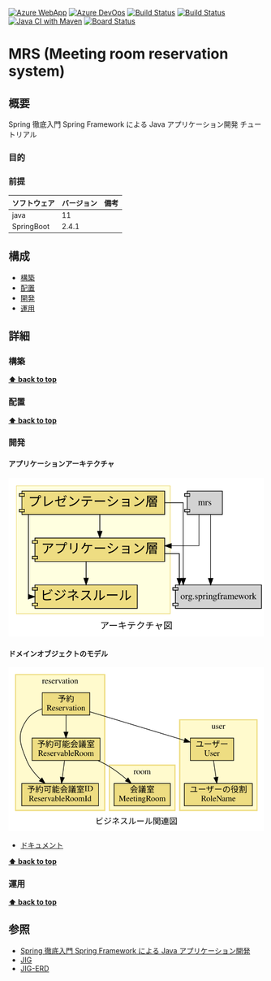 [![Azure WebApp](https://img.shields.io/badge/Azure_WebApp-app--mrs-blue)](http://app-mrs.azurewebsites.net/)
[![Azure DevOps](https://img.shields.io/badge/AzureDevOps-Mrs-blue)](https://dev.azure.com/k2works/Mrs)
[![Build Status](https://dev.azure.com/k2works/Mrs/_apis/build/status/CI-Mrs?branchName=master)](https://dev.azure.com/k2works/Mrs/_build/latest?definitionId=9&branchName=master)
[![Build Status](https://dev.azure.com/k2works/Mrs/_apis/build/status/CI-Mrs?branchName=develop)](https://dev.azure.com/k2works/Mrs/_build/latest?definitionId=9&branchName=develop)
[![Java CI with Maven](https://github.com/k2works/mrs/workflows/Java%20CI%20with%20Maven/badge.svg)](https://github.com/k2works/mrs)
[![Board Status](https://dev.azure.com/k2works/e0cfa8c1-ce91-4a4d-b558-e400d21a87db/b177bb37-c9f8-4987-a7e1-48fec6080f57/_apis/work/boardbadge/f6454edf-e0d2-400b-86a9-af0f740f9d3a)](https://dev.azure.com/k2works/e0cfa8c1-ce91-4a4d-b558-e400d21a87db/_boards/board/t/b177bb37-c9f8-4987-a7e1-48fec6080f57/Microsoft.RequirementCategory/)

# MRS (Meeting room reservation system)

## 概要

Spring 徹底入門 Spring Framework による Java アプリケーション開発 チュートリアル

### 目的

### 前提

| ソフトウェア | バージョン | 備考 |
| :----------- | :--------- | :--- |
| java         | 11         |      |
| SpringBoot   | 2.4.1      |      |

## 構成

- [構築](#構築)
- [配置](#配置)
- [開発](#開発)
- [運用](#運用)

## 詳細

### 構築

**[⬆ back to top](#構成)**

### 配置

**[⬆ back to top](#構成)**

### 開発

#### アプリケーションアーキテクチャ

![](./docs/img/jig/architecture.svg)

#### ドメインオブジェクトのモデル

![](./docs/img/jig/business-rule-relation.svg)

- [ドキュメント](./docs/Development.md)

**[⬆ back to top](#構成)**

### 運用

**[⬆ back to top](#構成)**

## 参照

- [Spring 徹底入門 Spring Framework による Java アプリケーション開発](https://www.amazon.co.jp/dp/B01IEWNLBU/ref=dp-kindle-redirect?_encoding=UTF8&btkr=1)
- [JIG](https://github.com/dddjava/jig)  
- [JIG-ERD](https://github.com/irof/jig-erd)
